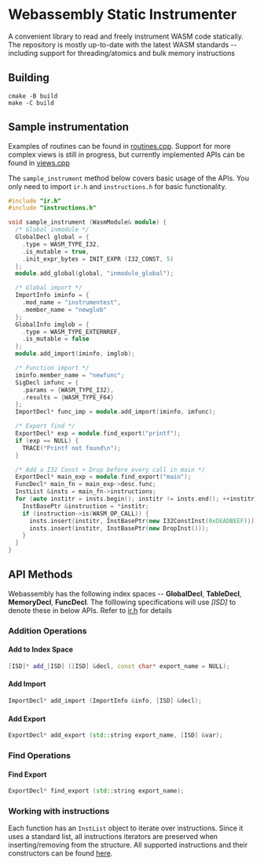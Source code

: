 # Webassembly Static Instrumenter

A convenient library to read and freely instrument WASM code statically. 
The repository is mostly up-to-date with the latest WASM standards -- including support for 
threading/atomics and bulk memory instructions

## Building
```shell
cmake -B build
make -C build
```

## Sample instrumentation

Examples of routines can be found in [routines.cpp](routines.cpp). Support for more complex views is still in progress, but currently implemented APIs can be found in 
[views.cpp](views.cpp)

The `sample_instrument` method below covers basic usage of the APIs. 
You only need to import `ir.h` and `instructions.h` for basic functionality.

```cpp
#include "ir.h"
#include "instructions.h"

void sample_instrument (WasmModule& module) {
  /* Global inmodule */
  GlobalDecl global = { 
    .type = WASM_TYPE_I32, 
    .is_mutable = true,
    .init_expr_bytes = INIT_EXPR (I32_CONST, 5)
  };
  module.add_global(global, "inmodule_global");

  /* Global import */
  ImportInfo iminfo = {
    .mod_name = "instrumentest",
    .member_name = "newglob"
  };
  GlobalInfo imglob = {
    .type = WASM_TYPE_EXTERNREF,
    .is_mutable = false
  };
  module.add_import(iminfo, imglob);

  /* Function import */
  iminfo.member_name = "newfunc";
  SigDecl imfunc = {
    .params = {WASM_TYPE_I32},
    .results = {WASM_TYPE_F64}
  };
  ImportDecl* func_imp = module.add_import(iminfo, imfunc);

  /* Export find */
  ExportDecl* exp = module.find_export("printf");
  if (exp == NULL) {
    TRACE("Printf not found\n");
  }

  /* Add a I32 Const + Drop before every call in main */
  ExportDecl* main_exp = module.find_export("main");
  FuncDecl* main_fn = main_exp->desc.func;
  InstList &insts = main_fn->instructions;
  for (auto institr = insts.begin(); institr != insts.end(); ++institr) {
    InstBasePtr &instruction = *institr;
    if (instruction->is(WASM_OP_CALL)) {
      insts.insert(institr, InstBasePtr(new I32ConstInst(0xDEADBEEF)));
      insts.insert(institr, InstBasePtr(new DropInst()));
    }
  }
}
```


## API Methods

Webassembly has the following index spaces -- **GlobalDecl**, **TableDecl**, **MemoryDecl**, **FuncDecl**. The folllowing specifications
will use *[ISD]* to denote these in below APIs. Refer to [ir.h](ir.h) for details

### Addition Operations

#### Add to Index Space
```cpp
[ISD]* add_[ISD] ([ISD] &decl, const char* export_name = NULL);
```

#### Add Import
```cpp
ImportDecl* add_import (ImportInfo &info, [ISD] &decl);
```

#### Add Export
```cpp
ExportDecl* add_export (std::string export_name, [ISD] &var);
```

### Find Operations

#### Find Export
```cpp
ExportDecl* find_export (std::string export_name);
```


### Working with instructions

Each function has an `InstList` object to iterate over instructions. Since it uses a standard list, 
all instructions iterators are preserved when inserting/removing from the structure. All supported instructions
and their constructors can be found [here](instructions.h).




